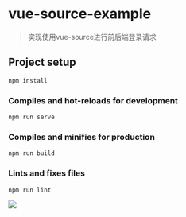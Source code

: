 # vue-source-example
> 实现使用vue-source进行前后端登录请求
## Project setup
```
npm install
```

### Compiles and hot-reloads for development
```
npm run serve
```

### Compiles and minifies for production
```
npm run build
```

### Lints and fixes files
```
npm run lint
```

![](https://github.com/love-mh-forever/vue-examples/edit/master/vue-source-example/gif.gif)
